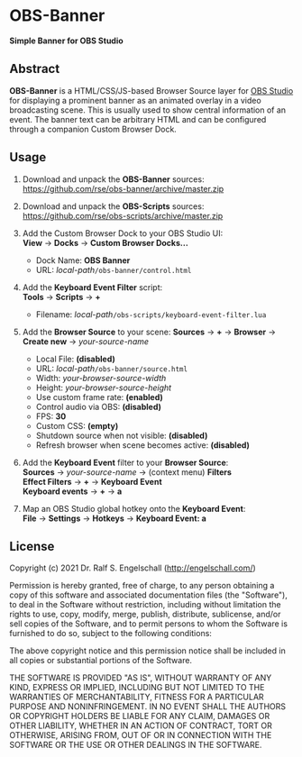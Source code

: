 
OBS-Banner
==========

**Simple Banner for OBS Studio**

Abstract
--------

**OBS-Banner** is a HTML/CSS/JS-based Browser Source layer for [OBS
Studio](http://obsproject.com/) for displaying a prominent banner as an
animated overlay in a video broadcasting scene. This is usually used to
show central information of an event. The banner text can be arbitrary
HTML and can be configured through a companion Custom Browser Dock.

Usage
-----

1. Download and unpack the **OBS-Banner** sources:<br/>
   https://github.com/rse/obs-banner/archive/master.zip

2. Download and unpack the **OBS-Scripts** sources:<br/>
   https://github.com/rse/obs-scripts/archive/master.zip

3. Add the Custom Browser Dock to your OBS Studio UI:<br/>
   **View** &rarr; **Docks** &rarr; **Custom Browser Docks...**

   - Dock Name: **OBS Banner**
   - URL: *local-path*`/obs-banner/control.html`

4. Add the **Keyboard Event Filter** script:<br/>
   **Tools** &rarr; **Scripts** &rarr; **+**

   - Filename: *local-path*`/obs-scripts/keyboard-event-filter.lua`

5. Add the **Browser Source** to your scene:
   **Sources** &rarr; **+** &rarr; **Browser** &rarr; **Create new** &rarr; <i>your-source-name</i>

   - Local File: **(disabled)**
   - URL: *local-path*`/obs-banner/source.html`
   - Width: <i>your-browser-source-width</i>
   - Height: <i>your-browser-source-height</i>
   - Use custom frame rate: **(enabled)**
   - Control audio via OBS: **(disabled)**
   - FPS: **30**
   - Custom CSS: **(empty)**
   - Shutdown source when not visible: **(disabled)**
   - Refresh browser when scene becomes active: **(disabled)**

6. Add the **Keyboard Event** filter to your **Browser Source**:<br/>
   **Sources** &rarr; <i>your-source-name</i> &rarr; (context menu) **Filters**<br/>
   **Effect Filters** &rarr; **+** &rarr; **Keyboard Event**<br/>
   **Keyboard events** &rarr; **+** &rarr; **a**

7. Map an OBS Studio global hotkey onto the **Keyboard Event**:<br/>
   **File** &rarr; **Settings** &rarr; **Hotkeys** &rarr; **Keyboard Event: a**

License
-------

Copyright (c) 2021 Dr. Ralf S. Engelschall (http://engelschall.com/)

Permission is hereby granted, free of charge, to any person obtaining
a copy of this software and associated documentation files (the
"Software"), to deal in the Software without restriction, including
without limitation the rights to use, copy, modify, merge, publish,
distribute, sublicense, and/or sell copies of the Software, and to
permit persons to whom the Software is furnished to do so, subject to
the following conditions:

The above copyright notice and this permission notice shall be included
in all copies or substantial portions of the Software.

THE SOFTWARE IS PROVIDED "AS IS", WITHOUT WARRANTY OF ANY KIND,
EXPRESS OR IMPLIED, INCLUDING BUT NOT LIMITED TO THE WARRANTIES OF
MERCHANTABILITY, FITNESS FOR A PARTICULAR PURPOSE AND NONINFRINGEMENT.
IN NO EVENT SHALL THE AUTHORS OR COPYRIGHT HOLDERS BE LIABLE FOR ANY
CLAIM, DAMAGES OR OTHER LIABILITY, WHETHER IN AN ACTION OF CONTRACT,
TORT OR OTHERWISE, ARISING FROM, OUT OF OR IN CONNECTION WITH THE
SOFTWARE OR THE USE OR OTHER DEALINGS IN THE SOFTWARE.

